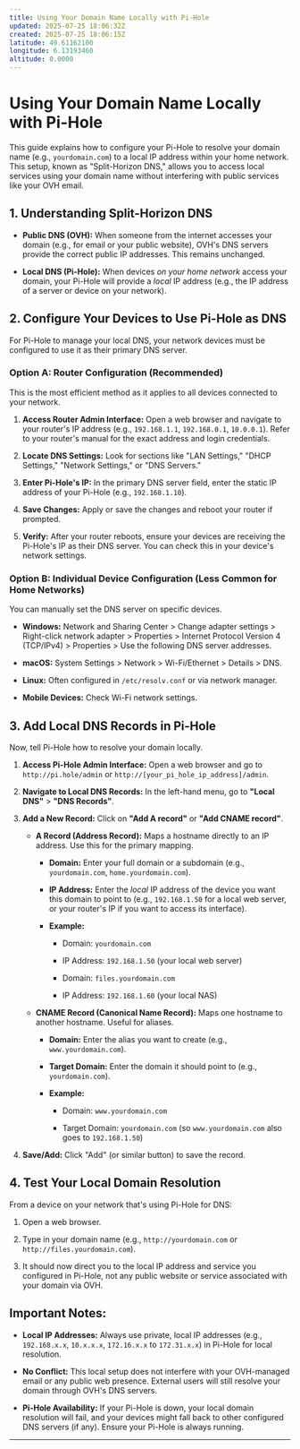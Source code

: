 ```yaml
---
title: Using Your Domain Name Locally with Pi-Hole
updated: 2025-07-25 18:06:32Z
created: 2025-07-25 18:06:15Z
latitude: 49.61162100
longitude: 6.13193460
altitude: 0.0000
---
```


# Using Your Domain Name Locally with Pi-Hole

This guide explains how to configure your Pi-Hole to resolve your domain name (e.g., `yourdomain.com`) to a local IP address within your home network. This setup, known as "Split-Horizon DNS," allows you to access local services using your domain name without interfering with public services like your OVH email.

## 1\. Understanding Split-Horizon DNS

- **Public DNS (OVH):** When someone from the internet accesses your domain (e.g., for email or your public website), OVH's DNS servers provide the correct public IP addresses. This remains unchanged.
    
- **Local DNS (Pi-Hole):** When devices *on your home network* access your domain, your Pi-Hole will provide a *local* IP address (e.g., the IP address of a server or device on your network).
    

## 2\. Configure Your Devices to Use Pi-Hole as DNS

For Pi-Hole to manage your local DNS, your network devices must be configured to use it as their primary DNS server.

### Option A: Router Configuration (Recommended)

This is the most efficient method as it applies to all devices connected to your network.

1.  **Access Router Admin Interface:** Open a web browser and navigate to your router's IP address (e.g., `192.168.1.1`, `192.168.0.1`, `10.0.0.1`). Refer to your router's manual for the exact address and login credentials.
    
2.  **Locate DNS Settings:** Look for sections like "LAN Settings," "DHCP Settings," "Network Settings," or "DNS Servers."
    
3.  **Enter Pi-Hole's IP:** In the primary DNS server field, enter the static IP address of your Pi-Hole (e.g., `192.168.1.10`).
    
4.  **Save Changes:** Apply or save the changes and reboot your router if prompted.
    
5.  **Verify:** After your router reboots, ensure your devices are receiving the Pi-Hole's IP as their DNS server. You can check this in your device's network settings.
    

### Option B: Individual Device Configuration (Less Common for Home Networks)

You can manually set the DNS server on specific devices.

- **Windows:** Network and Sharing Center > Change adapter settings > Right-click network adapter > Properties > Internet Protocol Version 4 (TCP/IPv4) > Properties > Use the following DNS server addresses.
    
- **macOS:** System Settings > Network > Wi-Fi/Ethernet > Details > DNS.
    
- **Linux:** Often configured in `/etc/resolv.conf` or via network manager.
    
- **Mobile Devices:** Check Wi-Fi network settings.
    

## 3\. Add Local DNS Records in Pi-Hole

Now, tell Pi-Hole how to resolve your domain locally.

1.  **Access Pi-Hole Admin Interface:** Open a web browser and go to `http://pi.hole/admin` or `http://[your_pi_hole_ip_address]/admin`.
    
2.  **Navigate to Local DNS Records:** In the left-hand menu, go to **"Local DNS"** > **"DNS Records"**.
    
3.  **Add a New Record:** Click on **"Add A record"** or **"Add CNAME record"**.
    
    - **A Record (Address Record):** Maps a hostname directly to an IP address. Use this for the primary mapping.
        
        - **Domain:** Enter your full domain or a subdomain (e.g., `yourdomain.com`, `home.yourdomain.com`).
            
        - **IP Address:** Enter the *local* IP address of the device you want this domain to point to (e.g., `192.168.1.50` for a local web server, or your router's IP if you want to access its interface).
            
        - **Example:**
            
            - Domain: `yourdomain.com`
                
            - IP Address: `192.168.1.50` (your local web server)
                
            - Domain: `files.yourdomain.com`
                
            - IP Address: `192.168.1.60` (your local NAS)
                
    - **CNAME Record (Canonical Name Record):** Maps one hostname to another hostname. Useful for aliases.
        
        - **Domain:** Enter the alias you want to create (e.g., `www.yourdomain.com`).
            
        - **Target Domain:** Enter the domain it should point to (e.g., `yourdomain.com`).
            
        - **Example:**
            
            - Domain: `www.yourdomain.com`
                
            - Target Domain: `yourdomain.com` (so `www.yourdomain.com` also goes to `192.168.1.50`)
                
4.  **Save/Add:** Click "Add" (or similar button) to save the record.
    

## 4\. Test Your Local Domain Resolution

From a device on your network that's using Pi-Hole for DNS:

1.  Open a web browser.
    
2.  Type in your domain name (e.g., `http://yourdomain.com` or `http://files.yourdomain.com`).
    
3.  It should now direct you to the local IP address and service you configured in Pi-Hole, not any public website or service associated with your domain via OVH.
    

## Important Notes:

- **Local IP Addresses:** Always use private, local IP addresses (e.g., `192.168.x.x`, `10.x.x.x`, `172.16.x.x` to `172.31.x.x`) in Pi-Hole for local resolution.
    
- **No Conflict:** This local setup does not interfere with your OVH-managed email or any public web presence. External users will still resolve your domain through OVH's DNS servers.
    
- **Pi-Hole Availability:** If your Pi-Hole is down, your local domain resolution will fail, and your devices might fall back to other configured DNS servers (if any). Ensure your Pi-Hole is always running.
    

* * *